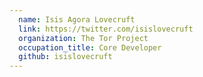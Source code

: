 ```yaml
---
  name: Isis Agora Lovecruft
  link: https://twitter.com/isislovecruft
  organization: The Tor Project
  occupation_title: Core Developer
  github: isislovecruft
---
```

